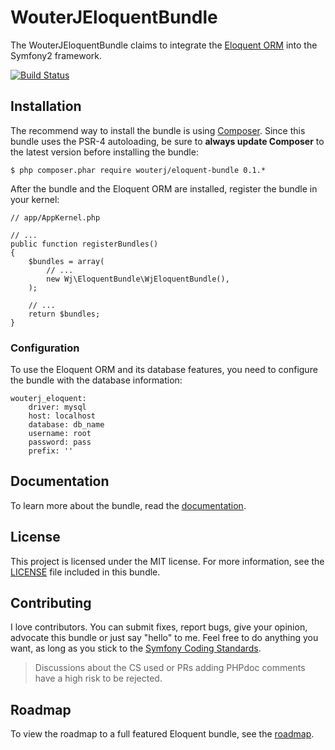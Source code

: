# WouterJEloquentBundle

The WouterJEloquentBundle claims to integrate the [Eloquent ORM][eloquent]
into the Symfony2 framework.

[![Build Status](https://travis-ci.org/WouterJ/WouterJEloquentBundle.png?branch=master)](https://travis-ci.org/WouterJ/WouterJEloquentBundle)

## Installation

The recommend way to install the bundle is using [Composer][composer]. Since
this bundle uses the PSR-4 autoloading, be sure to **always update Composer**
to the latest version before installing the bundle:

    $ php composer.phar require wouterj/eloquent-bundle 0.1.*

After the bundle and the Eloquent ORM are installed, register the bundle in
your kernel:

    // app/AppKernel.php

    // ...
    public function registerBundles()
    {
        $bundles = array(
            // ...
            new Wj\EloquentBundle\WjEloquentBundle(),
        );

        // ...
        return $bundles;
    }

### Configuration

To use the Eloquent ORM and its database features, you need to configure the
bundle with the database information:

    wouterj_eloquent:
        driver: mysql
        host: localhost
        database: db_name
        username: root
        password: pass
        prefix: ''

## Documentation

To learn more about the bundle, read the [documentation][docs].

## License

This project is licensed under the MIT license. For more information, see the
[LICENSE][license] file included in this bundle.

## Contributing

I love contributors. You can submit fixes, report bugs, give your opinion,
advocate this bundle or just say "hello" to me. Feel free to do anything you
want, as long as you stick to the [Symfony Coding Standards][cs].

> Discussions about the CS used or PRs adding PHPdoc comments have a high risk
> to be rejected.

## Roadmap

To view the roadmap to a full featured Eloquent bundle, see the
[roadmap][roadmap].

 [eloquent]: http://laravel.com/docs/database
 [composer]: https://getcomposer.org/
 [docs]: resources/docs/index.rst
 [license]: LICENSE
 [cs]: http://symfony.com/doc/current/contributing/code/standards.html
 [roadmap]: resources/docs/roadmap.rst

